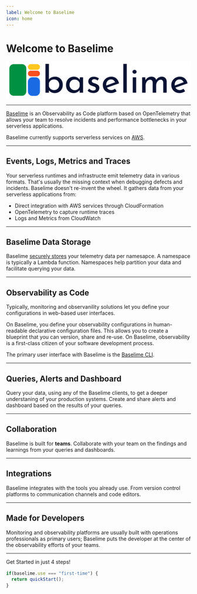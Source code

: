 ```yaml
---
label: Welcome to Baselime
icon: home
---
```

# Welcome to Baselime

![](./assets/images/logo-wide.svg)

---

[Baselime](https://baselime.io) is an Observability as Code platform based on OpenTelemetry that allows your team to resolve incidents and performance bottlenecks in your serverless applications.

Baselime currently supports serverless services on [AWS](https://aws.amazon.com/).

---
## Events, Logs, Metrics and Traces

Your serverless runtimes and infrastructe emit telemetry data in various formats. That's usually the missing context when debugging defects and incidents. Baselime doesn't re-invent the wheel. It gathers data from your serverless applications from:
- Direct integration with AWS services through CloudFormation
- OpenTelemetry to capture runtime traces
- Logs and Metrics from CloudWatch

---

## Baselime Data Storage

Baselime [securely stores](../docs/security/overview.md) your telemetry data per namesapce. A namespace is typically a Lambda function. Namespaces help partition your data and facilitate querying your data.

---

## Observability as Code

Typically, monitoring and observanility solutions let you define your configurations in web-based user interfaces.

On Baselime, you define your observability configurations in human-readable declarative configuration files. This allows you to create a blueprint that you can version, share and re-use. On Baselime, observability is a first-class citizen of your software development process.

The primary user interface with Baselime is the [Baselime CLI](../docs/cli/install.md).

---

## Queries, Alerts and Dashboard

Query your data, using any of the Baselime clients, to get a deeper understaning of your production systems. Create and share alerts and dashboard based on the results of your queries.

---

## Collaboration

Baselime is built for **teams**. Collaborate with your team on the findings and learnings from your queries and dashboards.

---

## Integrations

Baselime integrates with the tools you already use. From version control platforms to communication channels and code editors.

---

## Made for Developers

Monitoring and observability platforms are usually built with operations professionals as primary users; Baselime puts the developer at the center of the observability efforts of your teams.

---

Get Started in just 4 steps!

```ts
if(baselime.use === "first-time") {
  return quickStart();
}
```

